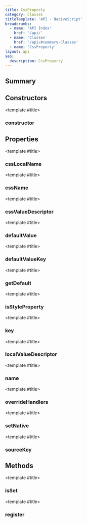 ```yaml
---
title: CssProperty
category: Classes
titleTemplate: 'API - NativeScript'
breadcrumbs: 
  - name: 'API Index'
    href: '/api/'
  - name: 'Classes'
    href: '/api/#summary-Classes'
  - name: 'CssProperty'
layout: api
seo:
  description: CssProperty
---
```


<!-- This page is auto generated, do not edit manually. -->
<!-- Run "yarn generate:api-docs" to regenerate -->

<script setup lang="ts">
  import { provide } from "vue";
  import API_DATA from "./CssProperty.data.json";
  
  provide('API_DATA', API_DATA);
</script>

<APIRefHierarchy v-once />

## <Heading ignore>Summary</Heading>

<APIRefSummary v-once />

## Constructors

<div class="">

<APIRef for="11999" v-once>

<template #title>

### constructor

</template>

</APIRef>

</div>

## Properties

<div class="isReadonly">

<APIRef for="12007" v-once>

<template #title>

### cssLocalName

</template>

</APIRef>

</div>

<div class="isReadonly">

<APIRef for="12006" v-once>

<template #title>

### cssName

</template>

</APIRef>

</div>

<div class="isProtected isReadonly">

<APIRef for="12008" v-once>

<template #title>

### cssValueDescriptor

</template>

</APIRef>

</div>

<div class="isReadonly">

<APIRef for="12016" v-once>

<template #title>

### defaultValue

</template>

</APIRef>

</div>

<div class="isReadonly">

<APIRef for="12015" v-once>

<template #title>

### defaultValueKey

</template>

</APIRef>

</div>

<div class="isReadonly">

<APIRef for="12012" v-once>

<template #title>

### getDefault

</template>

</APIRef>

</div>

<div class="">

<APIRef for="12010" v-once>

<template #title>

### isStyleProperty

</template>

</APIRef>

</div>

<div class="isReadonly">

<APIRef for="12011" v-once>

<template #title>

### key

</template>

</APIRef>

</div>

<div class="isProtected isReadonly">

<APIRef for="12009" v-once>

<template #title>

### localValueDescriptor

</template>

</APIRef>

</div>

<div class="isReadonly">

<APIRef for="12005" v-once>

<template #title>

### name

</template>

</APIRef>

</div>

<div class="">

<APIRef for="12017" v-once>

<template #title>

### overrideHandlers

</template>

</APIRef>

</div>

<div class="isReadonly">

<APIRef for="12013" v-once>

<template #title>

### setNative

</template>

</APIRef>

</div>

<div class="isReadonly">

<APIRef for="12014" v-once>

<template #title>

### sourceKey

</template>

</APIRef>

</div>

## Methods

<div class="">

<APIRef for="12026" v-once>

<template #title>

### isSet

</template>

</APIRef>

</div>

<div class="">

<APIRef for="12021" v-once>

<template #title>

### register

</template>

</APIRef>

</div>
